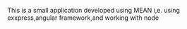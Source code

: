 This is a small application developed using MEAN i,e. using exxpress,angular framework,and working with node
